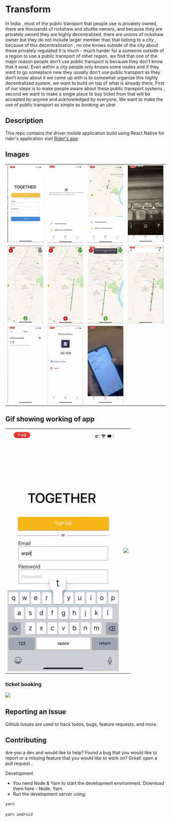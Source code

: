 # Transform
In India , most of the public transport that people use is privately owned, there are thousands of rickshaw and shuttle owners, and because they are privately owned they are highly decentralized, there are unions of rickshaw owner but they do not include larger member than that belong to a city , because of this decentralization , no one knows outside of the city about these privately regulated it is much - much harder for a someone outside of a region to use a public transport of other region, we find that one of the major reason people don't use public transport is because they don't know that it exist. Even within a city people only knows some routes and if they want to go someplace new they usually don't use public transport as they don’t know about it
we come up with is to somewhat organize this highly decentralized system, we want to build on top of what is already there, First of our steps is to make people aware about these public transport systems , second we want to make a  single place to buy ticket from that will be accepted by anyone and acknowledged by everyone, We want to make the use of public transport as simple as booking an uber

## Description
This repo contains the driver mobile application build using React.Native for rider's application visit [Rider's app](https://github.com/pranavpandey1998official/transformDrive)

## Images
<table> 
  <tr>
    <td><img src="readme/images/login.png" width="250"/></td>
    <td><img src="readme/images/homePage.png" width="250"/></td>
    <td><img src="readme/images/homePageWithRoute.png" width="250"/></td>
    <td><img src="readme/images/scanner.png" width="250"/></td>
  </tr>
  <tr>
    <td><img src="readme/images/routeMaking1.png" width="250"/></td>
    <td><img src="readme/images/routeMaking2.png" width="250"/></td>
    <td><img src="readme/images/routeMaking3.png" width="250"/></td>
    <td><img src="readme/images/routeMaking4.png" width="250"/></td>
  </tr>
  <tr>
    <td><img src="readme/images/paymentRecived.png" width="250"/></td>
	<td><img src="readme/images/bankBalance.png" width="250"/></td>
	<td><img src="readme/images/scanningTicket.png" width="250"/></td>
  </tr>
</table>  

## Gif showing working of app
<table>  
<tr>
    <td><img src="readme/part1.gif" width="350"/></td>
    <td><img src="readme/part2.gif" width="350"/></td>
</tr>
<table> 

### ticket booking
<img src="readme/ticketBooking.gif" width="350"/></td>

## Reporting an Issue
Github Issues are used to track todos, bugs, feature requests, and more.

## Contributing
Are you a dev and would like to help? Found a bug that you would like to report or a missing feature that you would like to work on? Great! open a pull request .

Development
- You need Node & Yarn to start the development environment. Download them here - Node, Yarn
- Run the development server using:

```bash
yarn

yarn android
```


